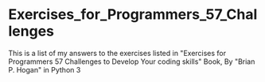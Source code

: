 # Exercises_for_Programmers_57_Challenges
This is a list of my answers to the exercises listed in "Exercises for Programmers 57 Challenges to Develop Your coding skills" Book, By "Brian P. Hogan" in Python 3
